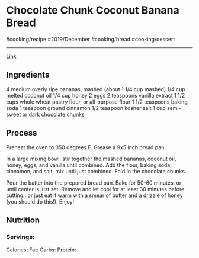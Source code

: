 # Chocolate Chunk Coconut Banana Bread
#cooking/recipe #2019/December #cooking/bread #cooking/dessert
- - - -
[Link](https://www.halfbakedharvest.com/chocolate-chunk-coconut-banana-bread/)

## Ingredients
4 medium overly ripe bananas, mashed (about 1 1/4 cup mashed)
1/4 cup melted coconut oil
1/4 cup honey
2 eggs
2 teaspoons vanilla extract
1 1/2 cups whole wheat pastry flour, or all-purpose flour
1 1/2 teaspoons baking soda
1 teaspoon ground cinnamon
1/2 teaspoon kosher salt
1 cup semi-sweet or dark chocolate chunks

## Process
Preheat the oven to 350 degrees F. Grease a 9x5 inch bread pan.

In a large mixing bowl, stir together the mashed bananas, coconut oil, honey, eggs, and vanilla until combined. Add the flour, baking soda, cinnamon, and salt, mix until just combined. Fold in the chocolate chunks. 

Pour the batter into the prepared bread pan. Bake for 50-60 minutes, or until center is just set. Remove and let cool for at least 30 minutes before cutting...or just eat it warm with a smear of butter and a drizzle of honey (you should do this!). Enjoy!

## Nutrition
### Servings:
Calories: 
Fat: 
Carbs: 
Protein: 